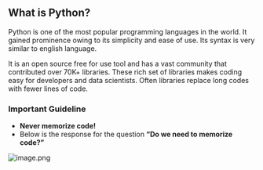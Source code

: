 ## What is Python?

Python is one of the most popular programming languages in the world. It gained prominence owing to its simplicity and ease of use. Its syntax is very similar to english language.

It is an open source free for use tool and has a vast community that contributed over 70K+ libraries. These rich set of libraries makes coding easy for developers and data scientists. Often libraries replace long codes with fewer lines of code.

### Important Guideline

* **Never memorize code!**
* Below is the response for the question **“Do we need to memorize code?”**

![image.png](https://dphi-live.s3.amazonaws.com/media_uploads/image_abebfe9ade274ac6b8b329043a2bd295.png)